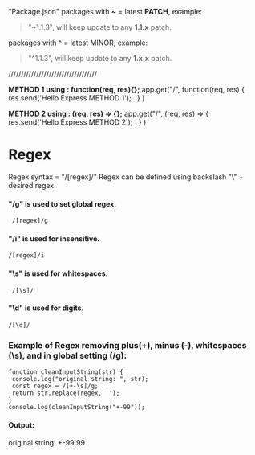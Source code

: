 "Package.json"
packages with **~** = latest **PATCH**, example:
>"~1.1.3", will keep update to any **1.1.x** patch.

packages with ^ = latest MINOR, example:
> "^1.1.3", will keep update to any **1.x.x** patch.

///////////////////////////////////

**METHOD 1 using : function(req, res){};**
app.get("/", function(req, res) {
    res.send('Hello Express METHOD 1');
  }
)

**METHOD 2 using : (req, res) => {};**
app.get("/", (req, res) => {
    res.send('Hello Express METHOD 2');
  }
)

# Regex
Regex syntax = "/[regex]/"
Regex can be defined using backslash "\\" + desired regex
#### "/g" is used to set global regex.
```
 /[regex]/g
```
#### "/i" is used for insensitive.
```
/[regex]/i
```
#### "\\s" is used for whitespaces.
```
 /[\s]/
```
#### "\\d" is used for digits.
```
/[\d]/
```
### Example of Regex removing plus(+), minus (-), whitespaces (\\s), and in global setting (/g):
 ```
function cleanInputString(str) {
  console.log("original string: ", str);
  const regex = /[+-\s]/g;
  return str.replace(regex, '');
}
console.log(cleanInputString("+-99"));
```
#### Output:
original string: +-99
99